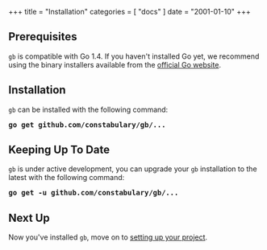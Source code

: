 +++
title       = "Installation"
categories  = [ "docs" ]
date = "2001-01-10"
+++
## Prerequisites

`gb` is compatible with Go 1.4. If you haven't installed Go yet, we recommend using the binary installers available from the [official Go website](http://golang.org/doc/install#install).

## Installation

`gb` can be installed with the following command:

<pre><b>go get github.com/constabulary/gb/...</b></pre>

## Keeping Up To Date

`gb` is under active development, you can upgrade your `gb` installation to the latest with the following command:

<pre><b>go get -u github.com/constabulary/gb/...</b></pre>

## Next Up

Now you've installed `gb`, move on to [setting up your project](/docs/project).

